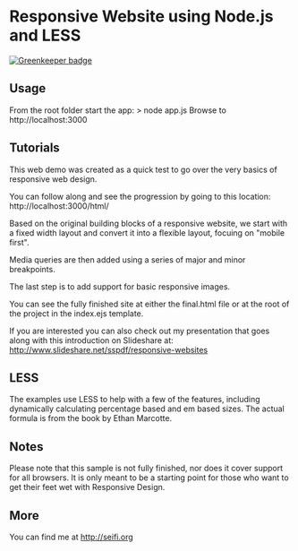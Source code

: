 # Responsive Website using Node.js and LESS

[![Greenkeeper badge](https://badges.greenkeeper.io/joeshub/responsive-web-node-less.svg)](https://greenkeeper.io/)

## Usage

From the root folder start the app: > node app.js
Browse to http://localhost:3000

## Tutorials

This web demo was created as a quick test to go over the very basics of responsive web design.

You can follow along and see the progression by going to this location:
http://localhost:3000/html/

Based on the original building blocks of a responsive website, we start with a fixed width layout and convert it into a flexible layout, focuing on "mobile first".

Media queries are then added using a series of major and minor breakpoints.

The last step is to add support for basic responsive images.

You can see the fully finished site at either the final.html file or at the root of the project in the index.ejs template.

If you are interested you can also check out my presentation that goes along with this introduction on Slideshare at:
http://www.slideshare.net/sspdf/responsive-websites

## LESS

The examples use LESS to help with a few of the features, including dynamically calculating percentage based and em based sizes. The actual formula is from the book by Ethan Marcotte.

## Notes

Please note that this sample is not fully finished, nor does it cover support for all browsers. It is only meant to be a starting point for those who want to get their feet wet with Responsive Design.

## More

You can find me at http://seifi.org
